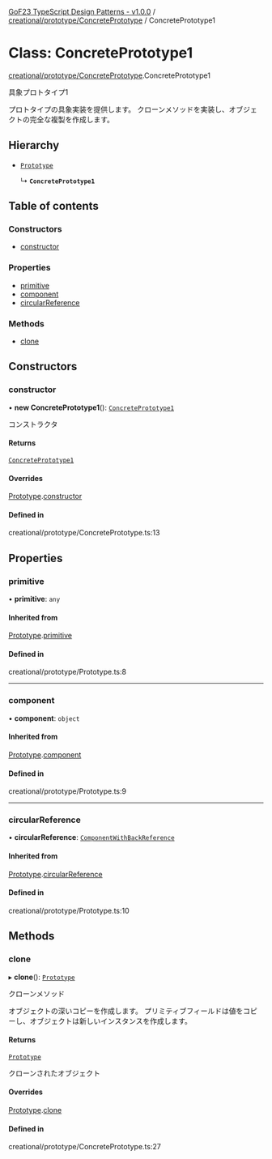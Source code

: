 [GoF23 TypeScript Design Patterns - v1.0.0](../README.md) / [creational/prototype/ConcretePrototype](../modules/creational_prototype_ConcretePrototype.md) / ConcretePrototype1

# Class: ConcretePrototype1

[creational/prototype/ConcretePrototype](../modules/creational_prototype_ConcretePrototype.md).ConcretePrototype1

具象プロトタイプ1

プロトタイプの具象実装を提供します。
クローンメソッドを実装し、オブジェクトの完全な複製を作成します。

## Hierarchy

- [`Prototype`](creational_prototype_Prototype.Prototype.md)

  ↳ **`ConcretePrototype1`**

## Table of contents

### Constructors

- [constructor](creational_prototype_ConcretePrototype.ConcretePrototype1.md#constructor)

### Properties

- [primitive](creational_prototype_ConcretePrototype.ConcretePrototype1.md#primitive)
- [component](creational_prototype_ConcretePrototype.ConcretePrototype1.md#component)
- [circularReference](creational_prototype_ConcretePrototype.ConcretePrototype1.md#circularreference)

### Methods

- [clone](creational_prototype_ConcretePrototype.ConcretePrototype1.md#clone)

## Constructors

### constructor

• **new ConcretePrototype1**(): [`ConcretePrototype1`](creational_prototype_ConcretePrototype.ConcretePrototype1.md)

コンストラクタ

#### Returns

[`ConcretePrototype1`](creational_prototype_ConcretePrototype.ConcretePrototype1.md)

#### Overrides

[Prototype](creational_prototype_Prototype.Prototype.md).[constructor](creational_prototype_Prototype.Prototype.md#constructor)

#### Defined in

creational/prototype/ConcretePrototype.ts:13

## Properties

### primitive

• **primitive**: `any`

#### Inherited from

[Prototype](creational_prototype_Prototype.Prototype.md).[primitive](creational_prototype_Prototype.Prototype.md#primitive)

#### Defined in

creational/prototype/Prototype.ts:8

___

### component

• **component**: `object`

#### Inherited from

[Prototype](creational_prototype_Prototype.Prototype.md).[component](creational_prototype_Prototype.Prototype.md#component)

#### Defined in

creational/prototype/Prototype.ts:9

___

### circularReference

• **circularReference**: [`ComponentWithBackReference`](creational_prototype_Prototype.ComponentWithBackReference.md)

#### Inherited from

[Prototype](creational_prototype_Prototype.Prototype.md).[circularReference](creational_prototype_Prototype.Prototype.md#circularreference)

#### Defined in

creational/prototype/Prototype.ts:10

## Methods

### clone

▸ **clone**(): [`Prototype`](creational_prototype_Prototype.Prototype.md)

クローンメソッド

オブジェクトの深いコピーを作成します。
プリミティブフィールドは値をコピーし、オブジェクトは新しいインスタンスを作成します。

#### Returns

[`Prototype`](creational_prototype_Prototype.Prototype.md)

クローンされたオブジェクト

#### Overrides

[Prototype](creational_prototype_Prototype.Prototype.md).[clone](creational_prototype_Prototype.Prototype.md#clone)

#### Defined in

creational/prototype/ConcretePrototype.ts:27
